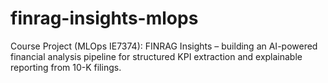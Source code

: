 # finrag-insights-mlops
Course Project (MLOps IE7374): FINRAG Insights – building an AI-powered financial analysis pipeline for structured KPI extraction and explainable reporting from 10-K filings.
